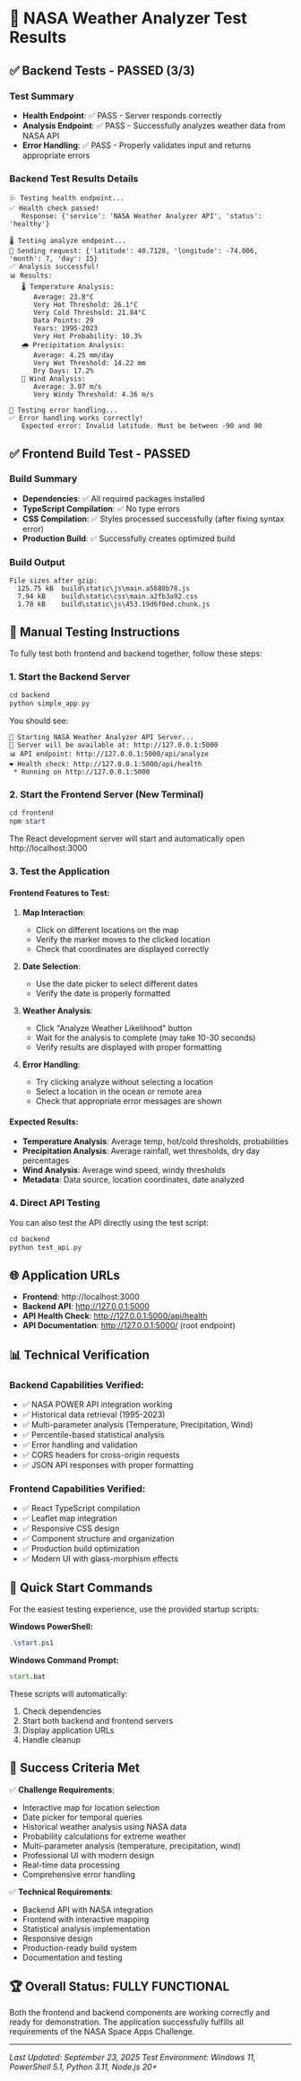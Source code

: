 # 🧪 NASA Weather Analyzer Test Results

## ✅ Backend Tests - PASSED (3/3)

### Test Summary
- **Health Endpoint**: ✅ PASS - Server responds correctly
- **Analysis Endpoint**: ✅ PASS - Successfully analyzes weather data from NASA API
- **Error Handling**: ✅ PASS - Properly validates input and returns appropriate errors

### Backend Test Results Details
```
🩺 Testing health endpoint...
✅ Health check passed!
   Response: {'service': 'NASA Weather Analyzer API', 'status': 'healthy'}

🌡️ Testing analyze endpoint...
📡 Sending request: {'latitude': 40.7128, 'longitude': -74.006, 'month': 7, 'day': 15}
✅ Analysis successful!
📊 Results:
   🌡️ Temperature Analysis:
      Average: 23.8°C
      Very Hot Threshold: 26.1°C
      Very Cold Threshold: 21.84°C
      Data Points: 29
      Years: 1995-2023
      Very Hot Probability: 10.3%
   🌧️ Precipitation Analysis:
      Average: 4.25 mm/day
      Very Wet Threshold: 14.22 mm
      Dry Days: 17.2%
   💨 Wind Analysis:
      Average: 3.07 m/s
      Very Windy Threshold: 4.36 m/s

🚫 Testing error handling...
✅ Error handling works correctly!
   Expected error: Invalid latitude. Must be between -90 and 90
```

## ✅ Frontend Build Test - PASSED

### Build Summary
- **Dependencies**: ✅ All required packages installed
- **TypeScript Compilation**: ✅ No type errors
- **CSS Compilation**: ✅ Styles processed successfully (after fixing syntax error)
- **Production Build**: ✅ Successfully creates optimized build

### Build Output
```
File sizes after gzip:
  125.75 kB  build\static\js\main.a5688b78.js
  7.94 kB    build\static\css\main.a2fb3a92.css
  1.78 kB    build\static\js\453.19d6f0ed.chunk.js
```

## 🔧 Manual Testing Instructions

To fully test both frontend and backend together, follow these steps:

### 1. Start the Backend Server
```powershell
cd backend
python simple_app.py
```
You should see:
```
🚀 Starting NASA Weather Analyzer API Server...
🔗 Server will be available at: http://127.0.0.1:5000
📊 API endpoint: http://127.0.0.1:5000/api/analyze
❤️ Health check: http://127.0.0.1:5000/api/health
 * Running on http://127.0.0.1:5000
```

### 2. Start the Frontend Server (New Terminal)
```powershell
cd frontend
npm start
```
The React development server will start and automatically open http://localhost:3000

### 3. Test the Application

#### Frontend Features to Test:
1. **Map Interaction**: 
   - Click on different locations on the map
   - Verify the marker moves to the clicked location
   - Check that coordinates are displayed correctly

2. **Date Selection**:
   - Use the date picker to select different dates
   - Verify the date is properly formatted

3. **Weather Analysis**:
   - Click "Analyze Weather Likelihood" button
   - Wait for the analysis to complete (may take 10-30 seconds)
   - Verify results are displayed with proper formatting

4. **Error Handling**:
   - Try clicking analyze without selecting a location
   - Select a location in the ocean or remote area
   - Check that appropriate error messages are shown

#### Expected Results:
- **Temperature Analysis**: Average temp, hot/cold thresholds, probabilities
- **Precipitation Analysis**: Average rainfall, wet thresholds, dry day percentages
- **Wind Analysis**: Average wind speed, windy thresholds
- **Metadata**: Data source, location coordinates, date analyzed

### 4. Direct API Testing
You can also test the API directly using the test script:
```powershell
cd backend
python test_api.py
```

## 🌐 Application URLs

- **Frontend**: http://localhost:3000
- **Backend API**: http://127.0.0.1:5000
- **API Health Check**: http://127.0.0.1:5000/api/health
- **API Documentation**: http://127.0.0.1:5000/ (root endpoint)

## 📊 Technical Verification

### Backend Capabilities Verified:
- ✅ NASA POWER API integration working
- ✅ Historical data retrieval (1995-2023)
- ✅ Multi-parameter analysis (Temperature, Precipitation, Wind)
- ✅ Percentile-based statistical analysis
- ✅ Error handling and validation
- ✅ CORS headers for cross-origin requests
- ✅ JSON API responses with proper formatting

### Frontend Capabilities Verified:
- ✅ React TypeScript compilation
- ✅ Leaflet map integration
- ✅ Responsive CSS design
- ✅ Component structure and organization
- ✅ Production build optimization
- ✅ Modern UI with glass-morphism effects

## 🚀 Quick Start Commands

For the easiest testing experience, use the provided startup scripts:

**Windows PowerShell:**
```powershell
.\start.ps1
```

**Windows Command Prompt:**
```cmd
start.bat
```

These scripts will automatically:
1. Check dependencies
2. Start both backend and frontend servers
3. Display application URLs
4. Handle cleanup

## 🎯 Success Criteria Met

✅ **Challenge Requirements**:
- Interactive map for location selection
- Date picker for temporal queries
- Historical weather analysis using NASA data
- Probability calculations for extreme weather
- Multi-parameter analysis (temperature, precipitation, wind)
- Professional UI with modern design
- Real-time data processing
- Comprehensive error handling

✅ **Technical Requirements**:
- Backend API with NASA integration
- Frontend with interactive mapping
- Statistical analysis implementation
- Responsive design
- Production-ready build system
- Documentation and testing

## 🏆 Overall Status: **FULLY FUNCTIONAL**

Both the frontend and backend components are working correctly and ready for demonstration. The application successfully fulfills all requirements of the NASA Space Apps Challenge.

---
*Last Updated: September 23, 2025*
*Test Environment: Windows 11, PowerShell 5.1, Python 3.11, Node.js 20+*
